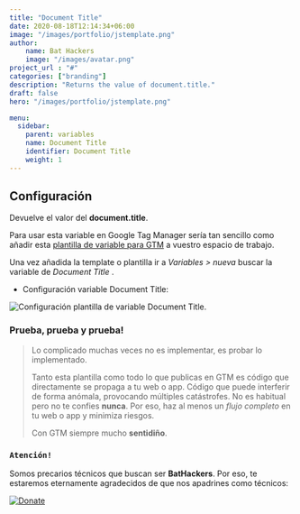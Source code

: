 ```yaml
---
title: "Document Title"
date: 2020-08-18T12:14:34+06:00
image: "/images/portfolio/jstemplate.png"
author:
    name: Bat Hackers
    image: "/images/avatar.png"
project_url : "#"
categories: ["branding"]
description: "Returns the value of document.title."
draft: false
hero: "/images/portfolio/jstemplate.png"

menu:
  sidebar:
    parent: variables
    name: Document Title
    identifier: Document Title
    weight: 1
---
```


##   Configuración

Devuelve el valor del **document.title**.

Para usar esta variable en Google Tag Manager sería tan sencillo como añadir esta [plantilla de variable para GTM](https://tagmanager.google.com/gallery/#/owners/precariostecnicos/templates/DocumentTitle) a vuestro espacio de trabajo.

Una vez añadida la template o plantilla ir a *Variables > nueva* buscar la variable de *Document Title* .

- Configuración variable Document Title:

![Configuración plantilla de variable Document Title](https://user-images.githubusercontent.com/26126066/90538820-5c11fb80-e17f-11ea-83a5-0dff5a92c8e4.png).



### Prueba, prueba y prueba!

>Lo complicado muchas veces no es implementar, es probar lo implementado. 
>
>Tanto esta plantilla como todo lo que publicas en GTM es código que directamente se propaga a tu web o app. 
Código que puede interferir de forma anómala, provocando múltiples catástrofes. No es habitual pero no te confies **nunca**. Por eso, haz al menos un *flujo completo* en tu web o app y minimiza riesgos. 
>
> Con GTM siempre mucho **sentidiño**.

### ```Atención!```
Somos precarios técnicos que buscan ser **BatHackers**. Por eso, te estaremos eternamente agradecidos de que nos apadrines como técnicos: 

[![Donate](https://img.shields.io/badge/Donate-PayPal-green.svg)](https://www.paypal.com/cgi-bin/webscr?)